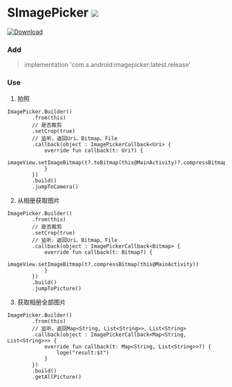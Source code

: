 # SImagePicker [![](https://img.shields.io/bintray/v/shuaijianwen/android/imagepicker.svg)](https://jcenter.bintray.com/com/s/android/imagepicker/) 
[ ![Download](https://api.bintray.com/packages/shuaijianwen/android/imagepicker/images/download.svg?version=1.1) ](https://bintray.com/shuaijianwen/android/imagepicker/1.1/link)

### Add

> implementation 'com.s.android:imagepicker:latest.release'

### Use

1.  拍照

```
ImagePicker.Builder()
        .from(this)
        // 是否裁剪
        .setCrop(true)
        // 监听，返回Uri、Bitmap、File
        .callback(object : ImagePickerCallback<Uri> {
            override fun callback(t: Uri?) {
                imageView.setImageBitmap(t?.toBitmap(this@MainActivity)?.compressBitmap(this@MainActivity))
            }
        })
        .build()
        .jumpToCamera()
```
2.  从相册获取图片
```
ImagePicker.Builder()
        .from(this)
        // 是否裁剪
        .setCrop(true)
        // 监听，返回Uri、Bitmap、File
        .callback(object : ImagePickerCallback<Bitmap> {
            override fun callback(t: Bitmap?) {
                imageView.setImageBitmap(t?.compressBitmap(this@MainActivity))
            }
        })
        .build()
        .jumpToPicture()
```
3.  获取相册全部图片
```
ImagePicker.Builder()
        .from(this)
        // 监听，返回Map<String, List<String>>、List<String>
        .callback(object : ImagePickerCallback<Map<String, List<String>>> {
            override fun callback(t: Map<String, List<String>>?) {
                loge("result:$t")
            }
        })
        .build()
        .getAllPicture()
```
